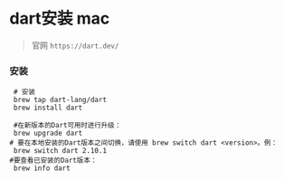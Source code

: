 # dart安装 mac

> 官网 `https://dart.dev/`

### 安装

```
 # 安装
 brew tap dart-lang/dart
 brew install dart
 
 #在新版本的Dart可用时进行升级：
 brew upgrade dart
# 要在本地安装的Dart版本之间切换，请使用 brew switch dart <version>。例：
 brew switch dart 2.10.1
#要查看已安装的Dart版本：
 brew info dart
```

